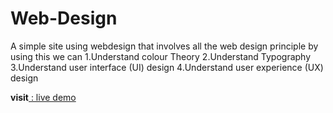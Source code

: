 # Web-Design

A simple site  using  webdesign that involves all the web design principle 
by using this we can
1.Understand colour Theory
2.Understand Typography
3.Understand user interface (UI) design
4.Understand user experience (UX) design

**visit**[ : live demo](https://www.canva.com/design/DAESQHH39LY/ds-hz4X7teyEJWsGVvH0DQ/view?website#4)
